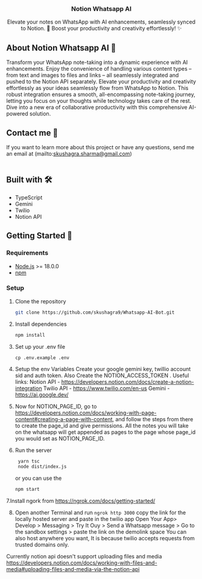 <p align="center" style="margin-top: 120px">

  <h3 align="center">Notion Whatsapp AI </h3>

  <p align="center">
   Elevate your notes on WhatsApp with AI enhancements, seamlessly synced to Notion. 🚀 Boost your productivity and creativity effortlessly! ✨
</p>

## About Notion Whatsapp AI 🏓

Transform your WhatsApp note-taking into a dynamic experience with AI enhancements. 
Enjoy the convenience of handling various content types – from text and images to files and links – all seamlessly integrated and pushed to the Notion API separately. 
Elevate your productivity and creativity effortlessly as your ideas seamlessly flow from WhatsApp to Notion. 
This robust integration ensures a smooth, all-encompassing note-taking journey, letting you focus on your thoughts while technology takes care of the rest. 
Dive into a new era of collaborative productivity with this comprehensive AI-powered solution.

## Contact me 💌

If you want to learn more about this project or have any questions, send me an email at (mailto:skushagra.sharma@gmail.com)
<br/><br/>

## Built with 🛠️

- TypeScript
- Gemini
- Twilio
- Notion API


## Getting Started 🚀

### Requirements

- [Node.js](https://nodejs.org/en/) >= 18.0.0
- [npm](https://npm.io/) 

### Setup

1. Clone the repository

   ```sh
   git clone https://github.com/skushagra9/Whatsapp-AI-Bot.git
   ```

2. Install dependencies

   ```sh
   npm install
   ```

3. Set up your .env file

   `cp .env.example .env`

4. Setup the env Variables 
  Create your google gemini key, twillio account sid and auth token.
  Also Create the NOTION_ACCESS_TOKEN .
  Useful links:
  Notion API - https://developers.notion.com/docs/create-a-notion-integration
  Twilio API - https://www.twilio.com/en-us
  Gemini - https://ai.google.dev/

5. Now for NOTION_PAGE_ID, go to https://developers.notion.com/docs/working-with-page-content#creating-a-page-with-content,
   and follow the steps from there to create the page_id and give permissions.
   All the notes you will take on the whatsapp will get appended as pages to the page whose page_id you would set as NOTION_PAGE_ID.

6. Run the server
   ```sh
    yarn tsc
    node dist/index.js
   ```
    or you can use the
    ```sh
    npm start
   ```
7.Install ngork from https://ngrok.com/docs/getting-started/

8. Open another Terminal and run
   `ngrok http 3000`
    copy the link for the locally hosted server and paste in the twilio app 
    Open Your App> Develop > Messaging > Try It Ouy > Send a Whatsapp message > Go to the sandbox settings > paste the link on the demolink space
    You can also host anywhere you want, It is because twilio accepts requests from trusted domains only.



Currently notion api doesn't support uploading files and media
https://developers.notion.com/docs/working-with-files-and-media#uploading-files-and-media-via-the-notion-api
